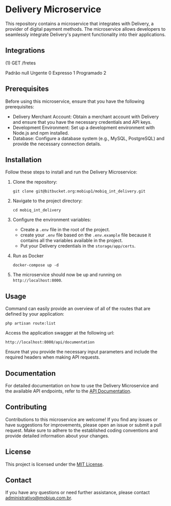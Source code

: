 # Delivery Microservice

This repository contains a microservice that integrates with Delivery, a provider of digital payment methods. The microservice allows developers to seamlessly integrate Delivery's payment functionality into their applications.

## Integrations

(1) GET /fretes

Padrão null
Urgente 0
Expresso 1
Programado 2

## Prerequisites

Before using this microservice, ensure that you have the following prerequisites:

- Delivery Merchant Account: Obtain a merchant account with Delivery and ensure that you have the necessary credentials and API keys.
- Development Environment: Set up a development environment with Node.js and npm installed.
- Database: Configure a database system (e.g., MySQL, PostgreSQL) and provide the necessary connection details.

## Installation

Follow these steps to install and run the Delivery Microservice:

1. Clone the repository:

   ```shell
   git clone git@bitbucket.org:mobiup1/mobiq_int_delivery.git
   ```

2. Navigate to the project directory:

   ```shell
   cd mobiq_int_delivery
   ```

3. Configure the environment variables:

   - Create a `.env` file in the root of the project.
   - create your `.env` file based on the `.env.example` file because it contains all the variables available in the project.
   - Put your Delivery credentials in the `storage/app/certs`.

4. Run as Docker

   ```shell
   docker-compose up -d
   ```

5. The microservice should now be up and running on `http://localhost:8000`.

## Usage

 Command can easily provide an overview of all of the routes that are defined by your application:

  ```shell
  php artisan route:list
  ```

 Access the application swagger at the following url:

  `http://localhost:8000/api/documentation`

Ensure that you provide the necessary input parameters and include the required headers when making API requests.

## Documentation

For detailed documentation on how to use the Delivery Microservice and the available API endpoints, refer to the [API Documentation](https://devportal.itau.com.br).

## Contributing

Contributions to this microservice are welcome! If you find any issues or have suggestions for improvements, please open an issue or submit a pull request. Make sure to adhere to the established coding conventions and provide detailed information about your changes.

## License

This project is licensed under the [MIT License](LICENSE).

## Contact

If you have any questions or need further assistance, please contact [administrativo@mobiup.com.br](mailto:administrativo@mobiup.com.br).


